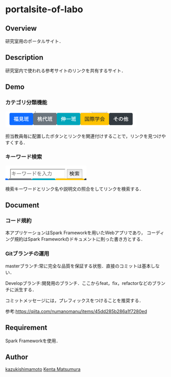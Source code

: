 # portalsite-of-labo

## Overview
研究室用のポータルサイト．

## Description
研究室内で使われる参考サイトのリンクを共有するサイト．

## Demo

### カテゴリ分類機能

![](.readme-img/readme-1.png)

担当教員毎に配置したボタンとリンクを関連付けすることで，リンクを見つけやすくする．

### キーワード検索

![](.readme-img/readme-2.png)

検索キーワードとリンク名や説明文の照合をしてリンクを検索する．

## Document

### コード規約

本アプリケーションはSpark Frameworkを用いたWebアプリであり，
コーディング規約はSpark Frameworkのドキュメントに則った書き方とする．

### Gitブランチの運用

masterブランチ:常に完全な品質を保証する状態．直接のコミットは基本しない．

Developブランチ:開発用のブランチ．ここからfeat，fix，refactorなどのブランチに派生する．

コミットメッセージには，プレフィックスをつけることを推奨する．

参考:https://qiita.com/numanomanu/items/45dd285b286a1f7280ed

## Requirement
Spark Frameworkを使用．

## Author
[kazukishimamoto](https://github.com/kazukishimamoto)
[Kenta Matsumura](https://github.com/KentaMatsumura)
